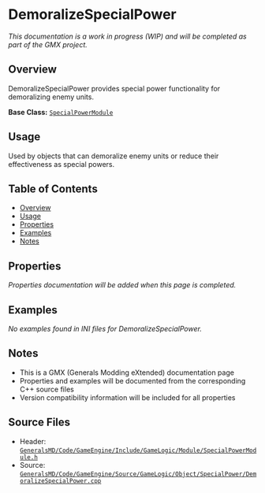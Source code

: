 # DemoralizeSpecialPower

*This documentation is a work in progress (WIP) and will be completed as part of the GMX project.*

## Overview

DemoralizeSpecialPower provides special power functionality for demoralizing enemy units.

**Base Class:** [`SpecialPowerModule`](../../GeneralsMD/Code/GameEngine/Include/GameLogic/Module/SpecialPowerModule.h)

## Usage

Used by objects that can demoralize enemy units or reduce their effectiveness as special powers.

## Table of Contents

- [Overview](#overview)
- [Usage](#usage)
- [Properties](#properties)
- [Examples](#examples)
- [Notes](#notes)

## Properties

*Properties documentation will be added when this page is completed.*

## Examples

*No examples found in INI files for DemoralizeSpecialPower.*

## Notes

- This is a GMX (Generals Modding eXtended) documentation page
- Properties and examples will be documented from the corresponding C++ source files
- Version compatibility information will be included for all properties

## Source Files

- Header: [`GeneralsMD/Code/GameEngine/Include/GameLogic/Module/SpecialPowerModule.h`](../../GeneralsMD/Code/GameEngine/Include/GameLogic/Module/SpecialPowerModule.h)
- Source: [`GeneralsMD/Code/GameEngine/Source/GameLogic/Object/SpecialPower/DemoralizeSpecialPower.cpp`](../../GeneralsMD/Code/GameEngine/Source/GameLogic/Object/SpecialPower/DemoralizeSpecialPower.cpp)
